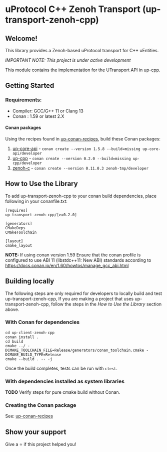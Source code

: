# uProtocol C++ Zenoh Transport (up-transport-zenoh-cpp)

## Welcome!

This library provides a Zenoh-based uProtocol transport for  C++ uEntities.

*_IMPORTANT NOTE:_ This project is under active development*

This module contains the implementation for the UTransport API in up-cpp.

## Getting Started

### Requirements:
- Compiler: GCC/G++ 11 or Clang 13
- Conan : 1.59 or latest 2.X

#### Conan packages

Using the recipes found in [up-conan-recipes](/gregmedd/up-conan-recipes), build
these Conan packages:

1. [up-core-api](/eclipse-uprotocol/up-spec) - `conan create --version 1.5.8 --build=missing up-core-api/developer`
1. [up-cpp](/eclipse-uprotocol/up-cpp) - `conan create --version 0.2.0 --build=missing up-cpp/developer`
2. [zenoh-c](/eclipse-zenoh/zenoh-c) - `conan create --version 0.11.0.3 zenoh-tmp/developer`

## How to Use the Library

To add up-transport-zenoh-cpp to your conan build dependencies, place following
in your conanfile.txt:

```
[requires]
up-transport-zenoh-cpp/[>=0.2.0]

[generators]
CMakeDeps
CMakeToolchain

[layout]
cmake_layout

```

**NOTE:** If using conan version 1.59 Ensure that the conan profile is
configured to use ABI 11 (libstdc++11: New ABI) standards according to
https://docs.conan.io/en/1.60/howtos/manage_gcc_abi.html

## Building locally

The following steps are only required for developers to locally build and test
up-transport-zenoh-cpp, If you are making a project that uses
up-transport-zenoh-cpp, follow the steps in the _How to Use the Library_ section
above.

### With Conan for dependencies

```
cd up-client-zenoh-cpp
conan install .
cd build
cmake ../ -DCMAKE_TOOLCHAIN_FILE=Release/generators/conan_toolchain.cmake -DCMAKE_BUILD_TYPE=Release
cmake --build . -- -j
```

Once the build completes, tests can be run with `ctest`.

### With dependencies installed as system libraries

**TODO** Verify steps for pure cmake build without Conan.

### Creating the Conan package

See: [up-conan-recipes](/gregmedd/up-conan-recipes)

## Show your support

Give a ⭐️ if this project helped you!
